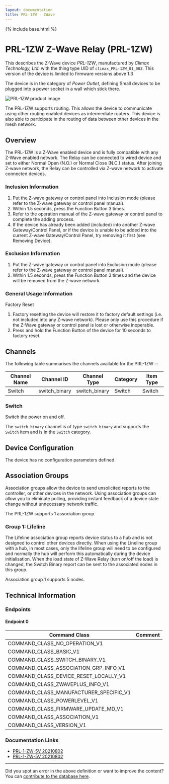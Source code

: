 ```yaml
---
layout: documentation
title: PRL-1ZW - ZWave
---
```


{% include base.html %}

# PRL-1ZW Z-Wave Relay (PRL-1ZW)
This describes the Z-Wave device *PRL-1ZW*, manufactured by *Climax Technology, Ltd.* with the thing type UID of ```climax_PRL-1ZW_01_003```.
This version of the device is limited to firmware versions above 1.3

The device is in the category of *Power Outlet*, defining Small devices to be plugged into a power socket in a wall which stick there.

![PRL-1ZW product image](https://opensmarthouse.org/zwavedatabase/1453/image/)


The PRL-1ZW supports routing. This allows the device to communicate using other routing enabled devices as intermediate routers.  This device is also able to participate in the routing of data between other devices in the mesh network.

## Overview

The PRL-1ZW is a Z-Wave enabled device and is fully compatible with any Z-Wave enabled network. The Relay can be connected to wired device and set to either Normal Open (N.O.) or Normal Close (N.C.) status. After joining Z-wave network, the Relay can be controlled via Z-wave network to activate connected devices.

### Inclusion Information

  1. Put the Z-wave gateway or control panel into Inclusion mode (please refer to the Z-wave gateway or control panel manual).
  2. Within 1.5 seconds, press the Function Button 3 times.
  3. Refer to the operation manual of the Z-wave gateway or control panel to complete the adding process.
  4. If the device has already been added (included) into another Z-wave Gateway/Control Panel, or if the device is unable to be added into the current Z-wave Gateway/Control Panel, try removing it first (see Removing Device).

### Exclusion Information

  1. Put the Z-wave gateway or control panel into Exclusion mode (please refer to the Z-wave gateway or control panel manual).
  2. Within 1.5 seconds, press the Function Button 3 times and the device will be removed from the Z-wave network.

### General Usage Information

Factory Reset

  1. Factory resetting the device will restore it to factory default settings (i.e. not included into any Z-wave network). Please only use this procedure if the Z-Wave gateway or control panel is lost or otherwise inoperable.
  2. Press and hold the Function Button of the device for 10 seconds to factory reset.

## Channels

The following table summarises the channels available for the PRL-1ZW -:

| Channel Name | Channel ID | Channel Type | Category | Item Type |
|--------------|------------|--------------|----------|-----------|
| Switch | switch_binary | switch_binary | Switch | Switch | 

### Switch
Switch the power on and off.

The ```switch_binary``` channel is of type ```switch_binary``` and supports the ```Switch``` item and is in the ```Switch``` category.



## Device Configuration

The device has no configuration parameters defined.

## Association Groups

Association groups allow the device to send unsolicited reports to the controller, or other devices in the network. Using association groups can allow you to eliminate polling, providing instant feedback of a device state change without unnecessary network traffic.

The PRL-1ZW supports 1 association group.

### Group 1: Lifeline

The Lifeline association group reports device status to a hub and is not designed to control other devices directly. When using the Lineline group with a hub, in most cases, only the lifeline group will need to be configured and normally the hub will perform this automatically during the device initialisation.
When the load state of Z-Wave Relay (turn on/off the load) is changed, the Switch Binary report can be sent to the associated nodes in this group.

Association group 1 supports 5 nodes.

## Technical Information

### Endpoints

#### Endpoint 0

| Command Class | Comment |
|---------------|---------|
| COMMAND_CLASS_NO_OPERATION_V1| |
| COMMAND_CLASS_BASIC_V1| |
| COMMAND_CLASS_SWITCH_BINARY_V1| |
| COMMAND_CLASS_ASSOCIATION_GRP_INFO_V1| |
| COMMAND_CLASS_DEVICE_RESET_LOCALLY_V1| |
| COMMAND_CLASS_ZWAVEPLUS_INFO_V1| |
| COMMAND_CLASS_MANUFACTURER_SPECIFIC_V1| |
| COMMAND_CLASS_POWERLEVEL_V1| |
| COMMAND_CLASS_FIRMWARE_UPDATE_MD_V1| |
| COMMAND_CLASS_ASSOCIATION_V1| |
| COMMAND_CLASS_VERSION_V1| |

### Documentation Links

* [PRL-1-ZW-5V 20210802](https://opensmarthouse.org/zwavedatabase/1453/reference/PRL-1-ZW-5V_20210802.pdf)
* [PRL-1-ZW-5V 20210802](https://opensmarthouse.org/zwavedatabase/1453/reference/PRL-1-ZW-5V_1.pdf)

---

Did you spot an error in the above definition or want to improve the content?
You can [contribute to the database here](https://opensmarthouse.org/zwavedatabase/1453).
